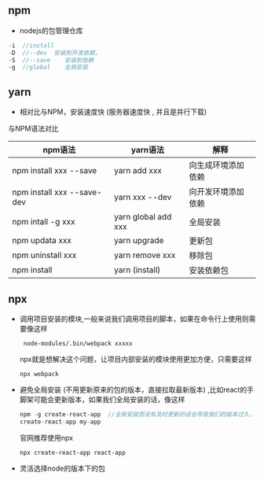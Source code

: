 ## npm

- nodejs的包管理仓库

```javascript
-i  //install
-D  //--dev  安装到开发依赖，
-S 	//--save	安装到依赖
-g	//global	全局安装
```



## yarn

- 相对比与NPM，安装速度快 (服务器速度快 , 并且是并行下载)

与NPM语法对比

| npm语法                     | yarn语法            | 解释               |
| --------------------------- | ------------------- | ------------------ |
| npm install  xxx --save     | yarn add xxx        | 向生成环境添加依赖 |
| npm install  xxx --save-dev | yarn xxx --dev      | 向开发环境添加依赖 |
| npm intall -g xxx           | yarn global add xxx | 全局安装           |
| npm updata xxx              | yarn upgrade        | 更新包             |
| npm uninstall xxx           | yarn remove xxx     | 移除包             |
| npm install                 | yarn (install)      | 安装依赖包         |



## npx 

- 调用项目安装的模块,一般来说我们调用项目的脚本，如果在命令行上使用则需要像这样

  ```
   node-modules/.bin/webpack xxxxx
  ```

  npx就是想解决这个问题，让项目内部安装的模块使用更加方便，只需要这样

  ```
  npx webpack
  ```

  

- 避免全局安装 (不用更新原来的包的版本，直接拉取最新版本) ,比如react的手脚架可能会更新版本，如果我们全局安装的话，像这样

  ```javascript
  npm -g create-react-app  //全局安装而没有及时更新的话会导致我们的版本过久，
  create-react-app my-app  
  ```

  官网推荐使用npx

  ```
  npx create-react-app react-app
  ```

  

- 灵活选择node的版本下的包